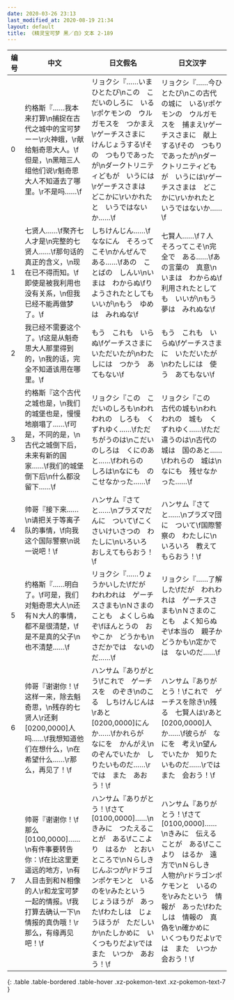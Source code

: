 ```yaml
---
date: 2020-03-26 23:13
last_modified_at: 2020-08-19 21:34
layout: default
title: 《精灵宝可梦 黑／白》文本 2-189
---
```

| 编号 | 中文 | 日文假名 | 日文汉字 |
| ---- | ---- | ---- | --- |
| 0 | 约格斯『……我本来打算\n捕捉在古代之城中的宝可梦ーー\r火神蛾，\r献给魁奇思大人。\f但是，\n黑暗三人组他们说\r魁奇思大人不知道去了哪里。\r不是吗……\f | リョクシ『……いまひとたび\nこの　こだいのしろに　いる\rポケモンの　ウルガモスを　つかまえ\rゲーチスさまに　けんじょうする\fその　つもりであったが\nダークトリニティどもが　いうには\rゲーチスさまは　どこかに\rいかれたと　いうではないか……\f | リョクシ『……今ひとたび\nこの古代の城に　いる\rポケモンの　ウルガモスを　捕まえ\rゲーチスさまに　献上する\fその　つもりであったが\nダークトリニティどもが　いうには\rゲーチスさまは　どこかに\rいかれたと　いうではないか……\f |
| 1 | 七贤人……\f聚齐七人才是\n完整的七贤人……\f那句话的真正的含义，\n现在已不得而知。\f即使是被我利用也没有关系，\n但我已经不能再做梦了。\f | しちけんじん……\fななにん　そろってこそ\nかんぜんで　ある……\fあの　ことばの　しんい\nいまは　わからぬ\fりようされたとしても　いいが\nもう　ゆめは　みれぬな\f | 七賢人……\f７人　そろってこそ\n完全で　ある……\fあの言葉の　真意\nいまは　わからぬ\f利用されたとしても　いいが\nもう　夢は　みれぬな\f |
| 2 | 我已经不需要这个了。\f这是从魁奇思大人那里得到的，\n我的话，完全不知道该用在哪里。\f | もう　これも　いらぬ\fゲーチスさまに　いただいたが\nわたしには　つかう　あてもない\f | もう　これも　いらぬ\fゲーチスさまに　いただいたが\nわたしには　使う　あてもない\f |
| 3 | 约格斯『这个古代之城也是，\n我们的城堡也是，慢慢地崩塌了……\f可是，不同的是，\n古代之城倒下后，未来有新的国家……\f我们的城堡倒下后\n什么都没留下……\f | リョクシ『この　こだいのしろも\nわれわれの　しろも　くずれゆく……\fただ　ちがうのは\nこだいのしろは　くにのあと……\fわれらの　しろは\nなにも　のこせなかった……\f | リョクシ『この　古代の城も\nわれわれの　城も　くずれゆく……\fただ　違うのは\n古代の城は　国のあと……\fわれらの　城は\nなにも　残せなかった……\f |
| 4 | 帅哥『接下来……\n请把关于等离子队的事情，\f向我这个国际警察\n说一说吧！\f | ハンサム『さてと……\nプラズマだんに　ついて\fこくさいけいさつの　わたしに\nいろいろ　おしえてもらおう！\f | ハンサム『さてと……\nプラズマ団に　ついて\f国際警察の　わたしに\nいろいろ　教えてもらおう！\f |
| 5 | 约格斯『……明白了。\f可是，我们对魁奇思大人\n还有Ｎ大人的事情，都不是很清楚，\f是不是真的父子\n也不清楚……\f | リョクシ『……りょうかいした\fだが　われわれは　ゲーチスさまも\nＮさまのことも　よくしらぬぞ\fほんとうの　おやこか　どうかも\nさだかでは　ないのだ……\f | リョクシ『……了解した\fだが　われわれは　ゲーチスさまも\nＮさまのことも　よく知らぬぞ\f本当の　親子か　どうかも\n定かでは　ないのだ……\f |
| 6 | 帅哥『谢谢你！\f这样一来，除去魁奇思，\n残存的七贤人\r还剩[0200,0000]人吗……\f我想知道他们在想什么，\n在希望什么……\r那么，再见了！\f | ハンサム『ありがとう\fこれで　ゲーチスを　のぞき\nのこる　しちけんじんは\rあと　[0200,0000]にんか……\fかれらが　なにを　かんがえ\nのぞんでいたか　しりたいものだ……\rでは　また　あおう！\f | ハンサム『ありがとう！\fこれで　ゲーチスを除き\n残る　七賢人は\rあと　[0200,0000]人か……\f彼らが　なにを　考え\n望んでいたか　知りたいものだ……\rでは　また　会おう！\f |
| 7 | 帅哥『谢谢你！\f那么[0100,0000]……\n有件事要转告你：\f在比这里更遥远的地方，\n有人目击到和Ｎ相像的人\r和龙宝可梦一起的情报。\f我打算去确认一下\n情报的真伪哦！\r那么，有缘再见吧！\f | ハンサム『ありがとう！\fさて　[0100,0000]……\nきみに　つたえることが　ある\fここより　はるか　とおいところで\nＮらしき　じんぶつが\rドラゴンポケモンと　いるのを\rみたという　じょうほうが　あった\fわたしは　じょうほうが　ただしいか\nたしかめに　いくつもりだよ\rでは　また　いつか　あおう！\f | ハンサム『ありがとう！\fさて　[0100,0000]……\nきみに　伝えることが　ある\fここより　はるか　遠方で\nＮらしき　人物が\rドラゴンポケモンと　いるのを\rみたという　情報が　あった\fわたしは　情報の　真偽を\n確かめに　いくつもりだよ\rでは　また　いつか　会おう！\f |
{: .table .table-bordered .table-hover .xz-pokemon-text .xz-pokemon-text-7 }
